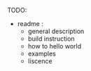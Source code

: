 TODO:
- readme :
  - general description
  - build instruction
  - how to hello world
  - examples
  - liscence
